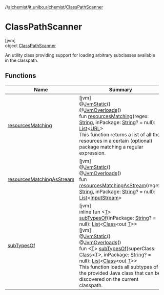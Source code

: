 //[alchemist](../../../index.md)/[it.unibo.alchemist](../index.md)/[ClassPathScanner](index.md)

# ClassPathScanner

[jvm]\
object [ClassPathScanner](index.md)

An utility class providing support for loading arbitrary subclasses available in the classpath.

## Functions

| Name | Summary |
|---|---|
| [resourcesMatching](resources-matching.md) | [jvm]<br>@[JvmStatic](https://kotlinlang.org/api/latest/jvm/stdlib/kotlin.jvm/-jvm-static/index.html)()<br>@[JvmOverloads](https://kotlinlang.org/api/latest/jvm/stdlib/kotlin.jvm/-jvm-overloads/index.html)()<br>fun [resourcesMatching](resources-matching.md)(regex: [String](https://kotlinlang.org/api/latest/jvm/stdlib/kotlin/-string/index.html), inPackage: [String](https://kotlinlang.org/api/latest/jvm/stdlib/kotlin/-string/index.html)? = null): [List](https://kotlinlang.org/api/latest/jvm/stdlib/kotlin.collections/-list/index.html)<[URL](https://docs.oracle.com/javase/8/docs/api/java/net/URL.html)><br>This function returns a list of all the resources in a certain (optional) package matching a regular expression. |
| [resourcesMatchingAsStream](resources-matching-as-stream.md) | [jvm]<br>@[JvmStatic](https://kotlinlang.org/api/latest/jvm/stdlib/kotlin.jvm/-jvm-static/index.html)()<br>@[JvmOverloads](https://kotlinlang.org/api/latest/jvm/stdlib/kotlin.jvm/-jvm-overloads/index.html)()<br>fun [resourcesMatchingAsStream](resources-matching-as-stream.md)(regex: [String](https://kotlinlang.org/api/latest/jvm/stdlib/kotlin/-string/index.html), inPackage: [String](https://kotlinlang.org/api/latest/jvm/stdlib/kotlin/-string/index.html)? = null): [List](https://kotlinlang.org/api/latest/jvm/stdlib/kotlin.collections/-list/index.html)<[InputStream](https://docs.oracle.com/javase/8/docs/api/java/io/InputStream.html)> |
| [subTypesOf](sub-types-of.md) | [jvm]<br>inline fun <[T](sub-types-of.md)> [subTypesOf](sub-types-of.md)(inPackage: [String](https://kotlinlang.org/api/latest/jvm/stdlib/kotlin/-string/index.html)? = null): [List](https://kotlinlang.org/api/latest/jvm/stdlib/kotlin.collections/-list/index.html)<[Class](https://docs.oracle.com/javase/8/docs/api/java/lang/Class.html)<out [T](sub-types-of.md)>><br>[jvm]<br>@[JvmStatic](https://kotlinlang.org/api/latest/jvm/stdlib/kotlin.jvm/-jvm-static/index.html)()<br>@[JvmOverloads](https://kotlinlang.org/api/latest/jvm/stdlib/kotlin.jvm/-jvm-overloads/index.html)()<br>fun <[T](sub-types-of.md)> [subTypesOf](sub-types-of.md)(superClass: [Class](https://docs.oracle.com/javase/8/docs/api/java/lang/Class.html)<[T](sub-types-of.md)>, inPackage: [String](https://kotlinlang.org/api/latest/jvm/stdlib/kotlin/-string/index.html)? = null): [List](https://kotlinlang.org/api/latest/jvm/stdlib/kotlin.collections/-list/index.html)<[Class](https://docs.oracle.com/javase/8/docs/api/java/lang/Class.html)<out [T](sub-types-of.md)>><br>This function loads all subtypes of the provided Java class that can be discovered on the current classpath. |
